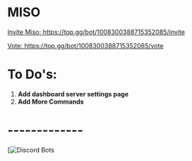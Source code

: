 #            MISO

<a href="https://top.gg/bot/1008300388715352085/invite">Invite Miso: https://top.gg/bot/1008300388715352085/invite</a>

<a href="https://top.gg/bot/1008300388715352085/vote">Vote: https://top.gg/bot/1008300388715352085/vote</a>


# To Do's:

1. **Add dashboard server settings page**
2. **Add More Commands**

# -------------


[![Discord Bots](https://top.gg/api/widget/1008300388715352085.svg)